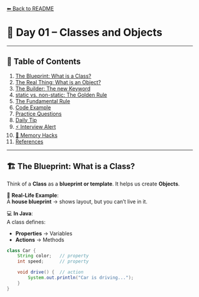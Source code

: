 [⬅ Back to README](../README.md)

# 📘 Day 01 – Classes and Objects

---

## 📑 Table of Contents
1. [The Blueprint: What is a Class?](#-the-blueprint-what-is-a-class)
2. [The Real Thing: What is an Object?](#-the-real-thing-what-is-an-object)
3. [The Builder: The new Keyword](#-the-builder-the-new-keyword)
4. [static vs. non-static: The Golden Rule](#%EF%B8%8F-static-vs-non-static-the-golden-rule)
5. [The Fundamental Rule](#-fundamental-rule)
6. [Code Example](#-code-example)
7. [Practice Questions](#-practice-questions)
8. [Daily Tip](#-daily-tip)
9. [⚡ Interview Alert](#-interview-alert)
10. [🧠 Memory Hacks](#-memory-hacks)
11. [References](#-references)

---

## 🏗️ The Blueprint: What is a Class?
Think of a **Class** as a **blueprint or template**.
It helps us create **Objects**.

💭 **Real-Life Example**:  
A **house blueprint** → shows layout, but you can’t live in it.

💻 **In Java**:  
A class defines:
- **Properties** → Variables
- **Actions** → Methods

```java
class Car {
    String color;   // property
    int speed;      // property

    void drive() {  // action
        System.out.println("Car is driving...");
    }
}